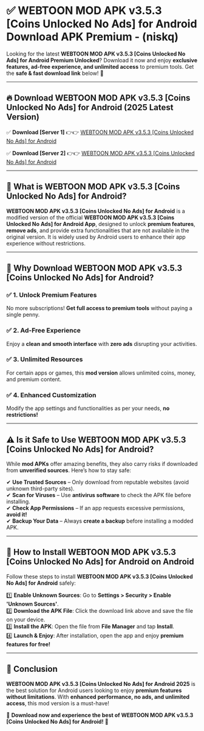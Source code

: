
# ✅ WEBTOON MOD APK v3.5.3 [Coins Unlocked No Ads] for Android Download APK Premium -  (niskq) 

Looking for the latest **WEBTOON MOD APK v3.5.3 [Coins Unlocked No Ads] for Android Premium Unlocked**? Download it now and enjoy **exclusive features, ad-free experience, and unlimited access** to premium tools. Get the **safe & fast download link** below! 🚀

---

## 🔥 Download WEBTOON MOD APK v3.5.3 [Coins Unlocked No Ads] for Android (2025 Latest Version)

✅ **Download [Server 1]** 👉👉 [WEBTOON MOD APK v3.5.3 [Coins Unlocked No Ads] for Android ](https://apkcomod.com?title=WEBTOON_MOD_APK_v3.5.3_[Coins_Unlocked_No_Ads]_for_Android)  

✅ **Download [Server 2]** 👉👉 [WEBTOON MOD APK v3.5.3 [Coins Unlocked No Ads] for Android ](https://apkcomod.com?title=WEBTOON_MOD_APK_v3.5.3_[Coins_Unlocked_No_Ads]_for_Android)  


---

## 📌 What is WEBTOON MOD APK v3.5.3 [Coins Unlocked No Ads] for Android?

**WEBTOON MOD APK v3.5.3 [Coins Unlocked No Ads] for Android** is a modified version of the official **WEBTOON MOD APK v3.5.3 [Coins Unlocked No Ads] for Android App**, designed to unlock **premium features**, **remove ads**, and provide extra functionalities that are not available in the original version. It is widely used by Android users to enhance their app experience without restrictions.

---

## 🌟 Why Download WEBTOON MOD APK v3.5.3 [Coins Unlocked No Ads] for Android?

### ✅ 1. Unlock Premium Features
No more subscriptions! **Get full access to premium tools** without paying a single penny.

### ✅ 2. Ad-Free Experience
Enjoy a **clean and smooth interface** with **zero ads** disrupting your activities.

### ✅ 3. Unlimited Resources
For certain apps or games, this **mod version** allows unlimited coins, money, and premium content.

### ✅ 4. Enhanced Customization
Modify the app settings and functionalities as per your needs, **no restrictions!**

---

## ⚠️ Is it Safe to Use WEBTOON MOD APK v3.5.3 [Coins Unlocked No Ads] for Android?

While **mod APKs** offer amazing benefits, they also carry risks if downloaded from **unverified sources**. Here’s how to stay safe:

✔ **Use Trusted Sources** – Only download from reputable websites (avoid unknown third-party sites).  
✔ **Scan for Viruses** – Use **antivirus software** to check the APK file before installing.  
✔ **Check App Permissions** – If an app requests excessive permissions, **avoid it!**  
✔ **Backup Your Data** – Always **create a backup** before installing a modded APK.

---

## 📲 How to Install WEBTOON MOD APK v3.5.3 [Coins Unlocked No Ads] for Android on Android

Follow these steps to install **WEBTOON MOD APK v3.5.3 [Coins Unlocked No Ads] for Android** safely:

1️⃣ **Enable Unknown Sources**: Go to **Settings > Security > Enable 'Unknown Sources'**.  
2️⃣ **Download the APK File**: Click the download link above and save the file on your device.  
3️⃣ **Install the APK**: Open the file from **File Manager** and tap **Install**.  
4️⃣ **Launch & Enjoy**: After installation, open the app and enjoy **premium features for free!**

---

## 🚀 Conclusion

**WEBTOON MOD APK v3.5.3 [Coins Unlocked No Ads] for Android 2025** is the best solution for Android users looking to enjoy **premium features without limitations**. With **enhanced performance, no ads, and unlimited access**, this mod version is a must-have!

🔻 **Download now and experience the best of WEBTOON MOD APK v3.5.3 [Coins Unlocked No Ads] for Android!** 🔻

